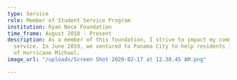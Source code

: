 ```yaml
---
type: Service
role: Member of Student Service Program
institution: Ryan Nece Foundation
time_frame: August 2018 - Present
description: As a member of this foundation, I strive to impact my community through
  service. In June 2019, we ventured to Panama City to help residents in the aftermath
  of Hurricane Michael.
image_url: "/uploads/Screen Shot 2020-02-17 at 12.38.45 AM.png"

---
```


